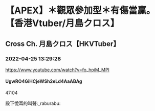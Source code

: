 # 【APEX】＊觀眾參加型＊有傷當贏。【香港Vtuber/月島クロス】
## Cross Ch. 月島クロス【HKVTuber】
### 2022-04-25 13:29:28
https://www.youtube.com/watch?v=fo_hpiM_MPI
#### UgwRO4GiHCjeWSh2eLd4AaABAg
47:04

殿下悅耳的叫聲:_raburabu:

